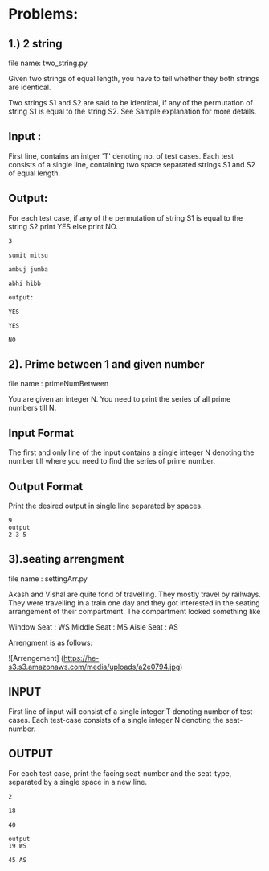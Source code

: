 # Problems: 
## 1.) 2 string   
file name: two_string.py

Given two strings of equal length, you have to tell whether they both strings are identical.

Two strings S1 and S2 are said to be identical, if any of the permutation of string S1 is equal to the string S2. See Sample explanation for more details.

## Input :

First line, contains an intger 'T' denoting no. of test cases.
Each test consists of a single line, containing two space separated strings S1 and S2 of equal length.

## Output:

For each test case, if any of the permutation of string S1 is equal to the string S2 print YES else print NO.

```
3

sumit mitsu                 

ambuj jumba                 

abhi hibb

output:

YES

YES

NO
```



## 2). Prime between 1 and given number

file name : primeNumBetween

You are given an integer N. You need to print the series of all prime numbers till N.

## Input Format

The first and only line of the input contains a single integer N denoting the number till where you need to find the series of prime number.

## Output Format

Print the desired output in single line separated by spaces.

```
9
output
2 3 5
```


##  3).seating arrengment

file name : settingArr.py


Akash and Vishal are quite fond of travelling. They mostly travel by railways. They were travelling in a train one day and they got interested in the seating arrangement of their compartment. The compartment looked something like

Window Seat : WS
Middle Seat : MS
Aisle Seat : AS

Arrengment is as follows:

![Arrengement] (https://he-s3.s3.amazonaws.com/media/uploads/a2e0794.jpg)

##  INPUT
First line of input will consist of a single integer T denoting number of test-cases. Each test-case consists of a single integer N denoting the seat-number.

## OUTPUT
For each test case, print the facing seat-number and the seat-type, separated by a single space in a new line.

```
2

18

40

output
19 WS

45 AS
```




